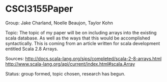 CSCI3155Paper
=============
Group: Jake Charland, Noelle Beaujon, Taylor Kohn

Topic: The topic of my paper will be on including arrays into the existing scala database. As well as the ways that 
this would be accomplished syntactically. This is coming from an article written for scala development entitled 
Scala 2.8 Arrays.

Sources: http://docs.scala-lang.org/sips/completed/scala-2-8-arrays.html
  	 http://www.scala-lang.org/api/current/index.html#scala.Array

Status: group formed, topic chosen, research has begun.
